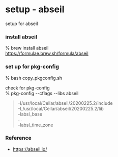 setup - abseil
===============

setup for abseil <br/>


###  install abseil
% brew install abseil <br/>
https://formulae.brew.sh/formula/abseil <br/>


###  set up for pkg-config
% bash copy_pkgconfig.sh <br/>

check for pkg-config <br/>
% pkg-config --cflags --libs abseil <br/>
> -I/usr/local/Cellar/abseil/20200225.2/include  <br/>
> -L/usr/local/Cellar/abseil/20200225.2/lib  <br/>
 -labsl_base  <br/>
> ...  <br/>
> -labsl_time_zone  <br/>


### Reference <br/>
- https://abseil.io/ <br/>

